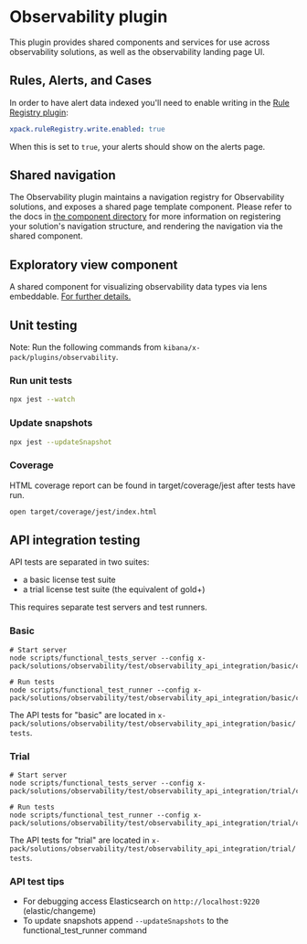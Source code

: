 # Observability plugin

This plugin provides shared components and services for use across observability solutions, as well as the observability landing page UI.

## Rules, Alerts, and Cases

In order to have alert data indexed
you'll need to enable writing in the [Rule Registry plugin](../rule_registry/README.md):

```yaml
xpack.ruleRegistry.write.enabled: true
```

When this is set to `true`, your alerts should show on the alerts page.

## Shared navigation

The Observability plugin maintains a navigation registry for Observability solutions, and exposes a shared page template component. Please refer to the docs in [the component directory](public/components/shared/page_template) for more information on registering your solution's navigation structure, and rendering the navigation via the shared component.

## Exploratory view component

A shared component for visualizing observability data types via lens embeddable. [For further details.](./public/components/shared/exploratory_view/README.md)

## Unit testing

Note: Run the following commands from `kibana/x-pack/plugins/observability`.

### Run unit tests

```bash
npx jest --watch
```

### Update snapshots

```bash
npx jest --updateSnapshot
```

### Coverage

HTML coverage report can be found in target/coverage/jest after tests have run.

```bash
open target/coverage/jest/index.html
```

## API integration testing

API tests are separated in two suites:

- a basic license test suite
- a trial license test suite (the equivalent of gold+)

This requires separate test servers and test runners.

### Basic

```
# Start server
node scripts/functional_tests_server --config x-pack/solutions/observability/test/observability_api_integration/basic/config.ts

# Run tests
node scripts/functional_test_runner --config x-pack/solutions/observability/test/observability_api_integration/basic/config.ts
```

The API tests for "basic" are located in `x-pack/solutions/observability/test/observability_api_integration/basic/tests`.

### Trial

```
# Start server
node scripts/functional_tests_server --config x-pack/solutions/observability/test/observability_api_integration/trial/config.ts

# Run tests
node scripts/functional_test_runner --config x-pack/solutions/observability/test/observability_api_integration/trial/config.ts
```

The API tests for "trial" are located in `x-pack/solutions/observability/test/observability_api_integration/trial/tests`.

### API test tips

- For debugging access Elasticsearch on `http://localhost:9220` (elastic/changeme)
- To update snapshots append `--updateSnapshots` to the functional_test_runner command
